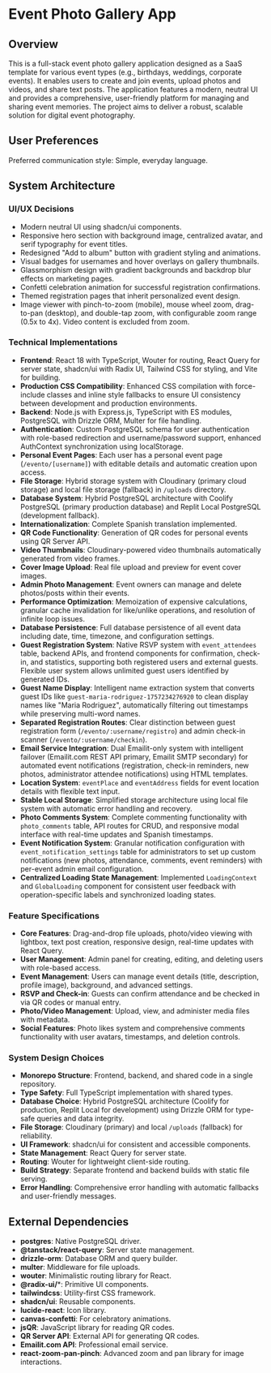 # Event Photo Gallery App

## Overview

This is a full-stack event photo gallery application designed as a SaaS template for various event types (e.g., birthdays, weddings, corporate events). It enables users to create and join events, upload photos and videos, and share text posts. The application features a modern, neutral UI and provides a comprehensive, user-friendly platform for managing and sharing event memories. The project aims to deliver a robust, scalable solution for digital event photography.

## User Preferences

Preferred communication style: Simple, everyday language.

## System Architecture

### UI/UX Decisions
- Modern neutral UI using shadcn/ui components.
- Responsive hero section with background image, centralized avatar, and serif typography for event titles.
- Redesigned "Add to album" button with gradient styling and animations.
- Visual badges for usernames and hover overlays on gallery thumbnails.
- Glassmorphism design with gradient backgrounds and backdrop blur effects on marketing pages.
- Confetti celebration animation for successful registration confirmations.
- Themed registration pages that inherit personalized event design.
- Image viewer with pinch-to-zoom (mobile), mouse wheel zoom, drag-to-pan (desktop), and double-tap zoom, with configurable zoom range (0.5x to 4x). Video content is excluded from zoom.

### Technical Implementations
- **Frontend**: React 18 with TypeScript, Wouter for routing, React Query for server state, shadcn/ui with Radix UI, Tailwind CSS for styling, and Vite for building.
- **Production CSS Compatibility**: Enhanced CSS compilation with force-include classes and inline style fallbacks to ensure UI consistency between development and production environments.
- **Backend**: Node.js with Express.js, TypeScript with ES modules, PostgreSQL with Drizzle ORM, Multer for file handling.
- **Authentication**: Custom PostgreSQL schema for user authentication with role-based redirection and username/password support, enhanced AuthContext synchronization using localStorage.
- **Personal Event Pages**: Each user has a personal event page (`/evento/[username]`) with editable details and automatic creation upon access.
- **File Storage**: Hybrid storage system with Cloudinary (primary cloud storage) and local file storage (fallback) in `/uploads` directory.
- **Database System**: Hybrid PostgreSQL architecture with Coolify PostgreSQL (primary production database) and Replit Local PostgreSQL (development fallback).
- **Internationalization**: Complete Spanish translation implemented.
- **QR Code Functionality**: Generation of QR codes for personal events using QR Server API.
- **Video Thumbnails**: Cloudinary-powered video thumbnails automatically generated from video frames.
- **Cover Image Upload**: Real file upload and preview for event cover images.
- **Admin Photo Management**: Event owners can manage and delete photos/posts within their events.
- **Performance Optimization**: Memoization of expensive calculations, granular cache invalidation for like/unlike operations, and resolution of infinite loop issues.
- **Database Persistence**: Full database persistence of all event data including date, time, timezone, and configuration settings.
- **Guest Registration System**: Native RSVP system with `event_attendees` table, backend APIs, and frontend components for confirmation, check-in, and statistics, supporting both registered users and external guests. Flexible user system allows unlimited guest users identified by generated IDs.
- **Guest Name Display**: Intelligent name extraction system that converts guest IDs like `guest-maria-rodriguez-1757234276920` to clean display names like "Maria Rodriguez", automatically filtering out timestamps while preserving multi-word names.
- **Separated Registration Routes**: Clear distinction between guest registration form (`/evento/:username/registro`) and admin check-in scanner (`/evento/:username/checkin`).
- **Email Service Integration**: Dual Emailit-only system with intelligent failover (Emailit.com REST API primary, Emailit SMTP secondary) for automated event notifications (registration, check-in reminders, new photos, administrator attendee notifications) using HTML templates.
- **Location System**: `eventPlace` and `eventAddress` fields for event location details with flexible text input.
- **Stable Local Storage**: Simplified storage architecture using local file system with automatic error handling and recovery.
- **Photo Comments System**: Complete commenting functionality with `photo_comments` table, API routes for CRUD, and responsive modal interface with real-time updates and Spanish timestamps.
- **Event Notification System**: Granular notification configuration with `event_notification_settings` table for administrators to set up custom notifications (new photos, attendance, comments, event reminders) with per-event admin email configuration.
- **Centralized Loading State Management**: Implemented `LoadingContext` and `GlobalLoading` component for consistent user feedback with operation-specific labels and synchronized loading states.

### Feature Specifications
- **Core Features**: Drag-and-drop file uploads, photo/video viewing with lightbox, text post creation, responsive design, real-time updates with React Query.
- **User Management**: Admin panel for creating, editing, and deleting users with role-based access.
- **Event Management**: Users can manage event details (title, description, profile image), background, and advanced settings.
- **RSVP and Check-in**: Guests can confirm attendance and be checked in via QR codes or manual entry.
- **Photo/Video Management**: Upload, view, and administer media files with metadata.
- **Social Features**: Photo likes system and comprehensive comments functionality with user avatars, timestamps, and deletion controls.

### System Design Choices
- **Monorepo Structure**: Frontend, backend, and shared code in a single repository.
- **Type Safety**: Full TypeScript implementation with shared types.
- **Database Choice**: Hybrid PostgreSQL architecture (Coolify for production, Replit Local for development) using Drizzle ORM for type-safe queries and data integrity.
- **File Storage**: Cloudinary (primary) and local `/uploads` (fallback) for reliability.
- **UI Framework**: shadcn/ui for consistent and accessible components.
- **State Management**: React Query for server state.
- **Routing**: Wouter for lightweight client-side routing.
- **Build Strategy**: Separate frontend and backend builds with static file serving.
- **Error Handling**: Comprehensive error handling with automatic fallbacks and user-friendly messages.

## External Dependencies

- **postgres**: Native PostgreSQL driver.
- **@tanstack/react-query**: Server state management.
- **drizzle-orm**: Database ORM and query builder.
- **multer**: Middleware for file uploads.
- **wouter**: Minimalistic routing library for React.
- **@radix-ui/***: Primitive UI components.
- **tailwindcss**: Utility-first CSS framework.
- **shadcn/ui**: Reusable components.
- **lucide-react**: Icon library.
- **canvas-confetti**: For celebratory animations.
- **jsQR**: JavaScript library for reading QR codes.
- **QR Server API**: External API for generating QR codes.
- **Emailit.com API**: Professional email service.
- **react-zoom-pan-pinch**: Advanced zoom and pan library for image interactions.